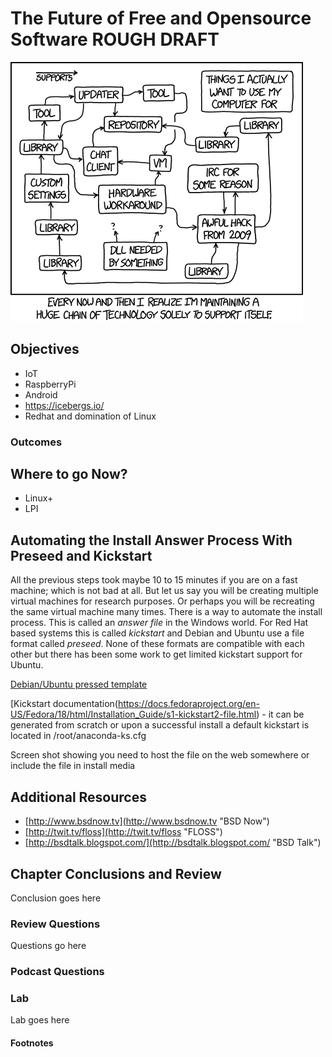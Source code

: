 # The Future of Free and Opensource Software ROUGH DRAFT
![*Creating technology to support technology.*](images/Chapter-Header/Chapter-15/tech_loops-2.png "Tech Loops")

## Objectives

   * IoT
   * RaspberryPi
   * Android
   * https://icebergs.io/
   * Redhat and domination of Linux


### Outcomes

## Where to go Now?

   * Linux+
   * LPI

## Automating the Install Answer Process With Preseed and Kickstart  

  All the previous steps took maybe 10 to 15 minutes if you are on a fast machine; which is not bad at all.  But let us say you will be creating multiple virtual machines for research purposes. Or perhaps you will be recreating the same virtual machine many times.  There is a way to automate the install process.  This is called an *answer file* in the Windows world.  For Red Hat based systems this is called *kickstart* and Debian and Ubuntu use a file format called *preseed*.  None of these formats are compatible with each other but there has been some work to get limited kickstart support for Ubuntu.  

  [Debian/Ubuntu pressed template](https://help.ubuntu.com/lts/installation-guide/amd64/apb.html "Preseed")

  [Kickstart documentation(https://docs.fedoraproject.org/en-US/Fedora/18/html/Installation_Guide/s1-kickstart2-file.html) - it can be generated from scratch or upon a successful install a default kickstart is located in /root/anaconda-ks.cfg

Screen shot showing you need to host the file on the web somewhere or include the file in install media

## Additional Resources

*  [http://www.bsdnow.tv](http://www.bsdnow.tv "BSD Now")
*  [http://twit.tv/floss](http://twit.tv/floss "FLOSS")
*  [http://bsdtalk.blogspot.com/](http://bsdtalk.blogspot.com/ "BSD Talk")

## Chapter Conclusions and Review

  Conclusion goes here

### Review Questions

  Questions go here

### Podcast Questions


### Lab

 Lab goes here

#### Footnotes
